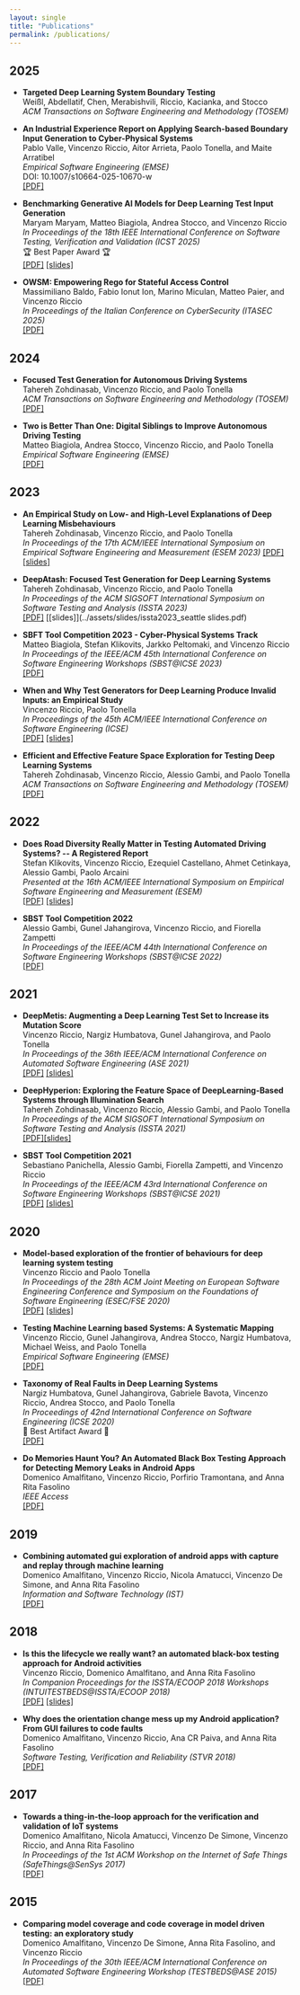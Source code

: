 ```yaml
---
layout: single
title: "Publications"
permalink: /publications/
---
```

## 2025
* **Targeted Deep Learning System Boundary Testing**  
   Weißl, Abdellatif, Chen, Merabishvili, Riccio, Kacianka, and Stocco  
  *ACM Transactions on Software Engineering and Methodology (TOSEM)*  
 
* **An Industrial Experience Report on Applying Search-based Boundary Input Generation to Cyber-Physical Systems**  
   Pablo Valle, Vincenzo Riccio, Aitor Arrieta, Paolo Tonella, and Maite Arratibel  
  *Empirical Software Engineering (EMSE)*  
  DOI: 10.1007/s10664-025-10670-w  
  [\[PDF\]](../assets/pdf/EMSE_LIFTJANUS.pdf)  
  
* **Benchmarking Generative AI Models for Deep Learning Test Input Generation**  
  Maryam Maryam, Matteo Biagiola, Andrea Stocco, and Vincenzo Riccio  
  *In Proceedings of the 18th IEEE International Conference on Software Testing, Verification and Validation (ICST 2025)*  
  🏆 Best Paper Award 🏆  
  [\[PDF\]](../assets/pdf/ICST2025.pdf) [\[slides\]](../assets/slides/maryam_icst_2025.pdf) 

* **OWSM: Empowering Rego for Stateful Access Control**  
   Massimiliano Baldo, Fabio Ionut Ion, Marino Miculan, Matteo Paier, and Vincenzo Riccio  
  *In Proceedings of the Italian Conference on CyberSecurity (ITASEC 2025)*  
  [\[PDF\]](../assets/pdf/itasec25.pdf)

## 2024
* **Focused Test Generation for Autonomous Driving Systems**  
   Tahereh Zohdinasab, Vincenzo Riccio, and Paolo Tonella  
  *ACM Transactions on Software Engineering and Methodology (TOSEM)*  
  [\[PDF\]](../assets/pdf/TOSEM2024.pdf)

* **Two is Better Than One: Digital Siblings to Improve Autonomous Driving Testing**  
  Matteo Biagiola, Andrea Stocco, Vincenzo Riccio, and Paolo Tonella  
  *Empirical Software Engineering (EMSE)*  
  [\[PDF\]](../assets/pdf/EMSE2024.pdf)

## 2023
* **An Empirical Study on Low- and High-Level Explanations of Deep Learning Misbehaviours**  
  Tahereh Zohdinasab, Vincenzo Riccio, and Paolo Tonella  
  *In Proceedings of the 17th ACM/IEEE International Symposium on Empirical Software Engineering and Measurement (ESEM 2023)*
   [\[PDF\]](../assets/pdf/ESEM2023.pdf) [\[slides\]](../assets/pdf/esem2023_nola.pdf) 

* **DeepAtash: Focused Test Generation for Deep Learning Systems**  
  Tahereh Zohdinasab, Vincenzo Riccio, and Paolo Tonella  
  *In Proceedings of the ACM SIGSOFT International Symposium on Software Testing and Analysis (ISSTA 2023)*  
   [\[PDF\]](../assets/pdf/deepatash_issta23.pdf) [\[slides\]](../assets/slides/issta2023_seattle slides.pdf)
  
* **SBFT Tool Competition 2023 - Cyber-Physical Systems Track**  
  Matteo Biagiola, Stefan Klikovits, Jarkko Peltomaki, and Vincenzo Riccio   
  *In Proceedings of the IEEE/ACM 45th International Conference on Software Engineering Workshops (SBST@ICSE 2023)*  
  [\[PDF\]](../assets/pdf/SBFT_2023.pdf)

* **When and Why Test Generators for Deep Learning Produce Invalid Inputs: an Empirical Study**  
  Vincenzo Riccio, Paolo Tonella  
  *In Proceedings of the 45th ACM/IEEE International Conference on Software Engineering (ICSE)*  
  [\[PDF\]](../assets/pdf/ICSE2023.pdf) [\[slides\]](../assets/slides/riccio_icse_2023.pdf)

* **Efficient and Effective Feature Space Exploration for Testing Deep Learning Systems**  
  Tahereh Zohdinasab, Vincenzo Riccio, Alessio Gambi, and Paolo Tonella  
  *ACM Transactions on Software Engineering and Methodology (TOSEM)*  
  [\[PDF\]](../assets/pdf/TOSEM2022.pdf)    

## 2022

* **Does Road Diversity Really Matter in Testing Automated Driving Systems? -- A Registered Report**  
  Stefan Klikovits, Vincenzo Riccio, Ezequiel Castellano, Ahmet Cetinkaya, Alessio Gambi, Paolo Arcaini  
  *Presented at the 16th ACM/IEEE International Symposium on Empirical Software Engineering and Measurement (ESEM)*  
  [\[PDF\]](../assets/pdf/esem2022.pdf) [\[slides\]](../assets/slides/ESEM_2022_slides_short.pdf)  

* **SBST Tool Competition 2022**  
  Alessio Gambi, Gunel Jahangirova, Vincenzo Riccio, and Fiorella Zampetti   
  *In Proceedings of the IEEE/ACM 44th International Conference on Software Engineering Workshops (SBST@ICSE 2022)*  
  [\[PDF\]](../assets/pdf/SBST2022.pdf)

## 2021

* **DeepMetis: Augmenting a Deep Learning Test Set to Increase its Mutation Score**  
  Vincenzo Riccio, Nargiz Humbatova, Gunel Jahangirova, and Paolo Tonella  
  *In Proceedings of the 36th IEEE/ACM International Conference on Automated Software Engineering (ASE 2021)*  
  [\[PDF\]](../assets/pdf/ase2021.pdf) [\[slides\]](../assets/slides/ase2021_slides.pdf)

* **DeepHyperion: Exploring the Feature Space of DeepLearning-Based Systems through Illumination Search**  
  Tahereh Zohdinasab, Vincenzo Riccio, Alessio Gambi, and Paolo Tonella  
  *In Proceedings of the ACM SIGSOFT International Symposium on Software Testing and Analysis (ISSTA 2021)*  
  [\[PDF\]](../assets/pdf/issta2021.pdf)[\[slides\]](../assets/slides/issta2021_slides.pdf)

* **SBST Tool Competition 2021**  
  Sebastiano Panichella, Alessio Gambi, Fiorella Zampetti, and Vincenzo Riccio  
  *In Proceedings of the IEEE/ACM 43rd International Conference on Software Engineering Workshops (SBST@ICSE 2021)*  
  [\[PDF\]](../assets/pdf/sbst2021.pdf) [\[slides\]](../assets/slides/sbst2021_slides.pdf)

## 2020

* **Model-based exploration of the frontier of behaviours for deep learning system testing**  
  Vincenzo Riccio and Paolo Tonella  
  *In Proceedings of the 28th ACM Joint Meeting on European Software Engineering Conference and Symposium on the Foundations of Software Engineering (ESEC/FSE 2020)*  
  [\[PDF\]](../assets/pdf/FSE2020.pdf) [\[slides\]](../assets/slides/fse2020_slides.pdf)

* **Testing Machine Learning based Systems: A Systematic Mapping**  
  Vincenzo Riccio, Gunel Jahangirova, Andrea Stocco, Nargiz Humbatova, Michael Weiss, and Paolo Tonella  
  *Empirical Software Engineering (EMSE)*  
  [\[PDF\]](../assets/pdf/EMSE2020.pdf)

* **Taxonomy of Real Faults in Deep Learning Systems**  
  Nargiz Humbatova, Gunel Jahangirova, Gabriele Bavota, Vincenzo Riccio, Andrea Stocco, and Paolo Tonella  
  *In Proceedings of 42nd International Conference on Software Engineering (ICSE 2020)*  
  🌟 Best Artifact Award 🌟  
  [\[PDF\]](../assets/pdf/ICSE2019.pdf)

* **Do Memories Haunt You? An Automated Black Box Testing Approach for Detecting Memory Leaks in Android Apps**   
  Domenico Amalfitano, Vincenzo Riccio, Porfirio Tramontana, and Anna Rita Fasolino      
  *IEEE Access*  
  [\[PDF\]](../assets/pdf/ieeeaccess2020.pdf)

## 2019

* **Combining automated gui exploration of android apps with capture and replay through machine learning**  
  Domenico Amalfitano, Vincenzo Riccio, Nicola Amatucci, Vincenzo De Simone, and Anna Rita Fasolino  
  *Information and Software Technology (IST)*  
  [\[PDF\]](../assets/pdf/IST2018.pdf)

## 2018
* **Is this the lifecycle we really want? an automated black-box testing approach for Android activities**  
  Vincenzo Riccio, Domenico Amalfitano, and Anna Rita Fasolino  
  *In Companion Proceedings for the ISSTA/ECOOP 2018 Workshops (INTUITESTBEDS@ISSTA/ECOOP 2018)*  
  [\[PDF\]](../assets/pdf/intuitestbeds2018.pdf) [\[slides\]](../assets/slides/intuitestbeds2018_slides.pdf)

* **Why does the orientation change mess up my Android application? From GUI failures to code faults**  
  Domenico Amalfitano, Vincenzo Riccio, Ana CR Paiva, and Anna Rita Fasolino  
  *Software Testing, Verification and Reliability (STVR 2018)*  
  [\[PDF\]](../assets/pdf/stvr2018.pdf)

## 2017
* **Towards a thing-in-the-loop approach for the verification and validation of IoT systems**  
  Domenico Amalfitano, Nicola Amatucci, Vincenzo De Simone, Vincenzo Riccio, and Anna Rita Fasolino  
  *In Proceedings of the 1st ACM Workshop on the Internet of Safe Things (SafeThings@SenSys 2017)*  
  [\[PDF\]](../assets/pdf/safethings2017.pdf)

## 2015
* **Comparing model coverage and code coverage in model driven testing: an exploratory study**  
  Domenico Amalfitano, Vincenzo De Simone, Anna Rita Fasolino, and Vincenzo Riccio  
  *In Proceedings of the 30th IEEE/ACM International Conference on Automated Software Engineering Workshop (TESTBEDS@ASE 2015)*  
  [\[PDF\]](../assets/pdf/testbeds2015.pdf)
